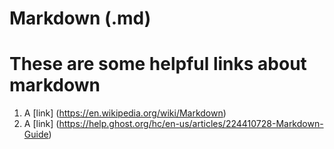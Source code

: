 Markdown (.md)  
===================
  
# These are some helpful links about **markdown**  
1. A [link] (https://en.wikipedia.org/wiki/Markdown)  
2. A [link] (https://help.ghost.org/hc/en-us/articles/224410728-Markdown-Guide)  
